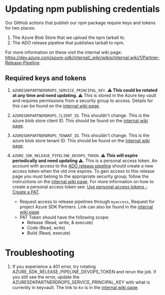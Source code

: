 # Updating npm publishing credentials

Our GitHub actions that publish our npm package require keys and tokens for two places:

1. The Azure Blob Store that we upload the npm tarball to.
1. The ADO release pipeline that publishes tarball to npm.

For more information on these visit the internal wiki page: <https://dev.azure.com/azure-sdk/internal/_wiki/wikis/internal.wiki/1/Partner-Release-Pipeline>.

## Required keys and tokens

1. `AZURESDKPARTNERDROPS_SERVICE_PRINCIPAL_KEY`. **⚠ This could be rotated at any time and need updating. ⚠** This is stored in the Azure key vault and requires permissions from a security group to access. Details for this can be found on the [internal wiki page](https://dev.azure.com/azure-sdk/internal/_wiki/wikis/internal.wiki/1/Partner-Release-Pipeline).

1. `AZURESDKPARTNERDROPS_CLIENT_ID`. This shouldn't change. This is the azure blob store client ID. This should be found on the [internal wiki page](https://dev.azure.com/azure-sdk/internal/_wiki/wikis/internal.wiki/1/Partner-Release-Pipeline).

1. `AZURESDKPARTNERDROPS_TENANT_ID`. This shouldn't change. This is the azure blob store tenant ID. This should be found on the [internal wiki page](https://dev.azure.com/azure-sdk/internal/_wiki/wikis/internal.wiki/1/Partner-Release-Pipeline).

1. `AZURE_SDK_RELEASE_PIPELINE_DEVOPS_TOKEN`. **⚠ This will expire periodically and need updating ⚠**. This is a personal access token. An account with access to the [ADO release pipeline](https://dev.azure.com/azure-sdk/internal/_wiki/wikis/internal.wiki/1/Partner-Release-Pipeline) should create a new access token when the old one expires. To gain access to this release page you must belong to the appropriate security group; follow the instructions on the [internal wiki page](https://dev.azure.com/azure-sdk/internal/_wiki/wikis/internal.wiki/1/Partner-Release-Pipeline). For more information on how to create a personal access token see: [Use personal access tokens - Create a PAT](https://docs.microsoft.com/azure/devops/organizations/accounts/use-personal-access-tokens-to-authenticate?view=azure-devops#create-a-pat).
    * Request access to release pipelines through `myaccess`, Request for project Azure SDK Partners. Link can also be found in the [internal wiki page](https://dev.azure.com/azure-sdk/internal/_wiki/wikis/internal.wiki/1/Partner-Release-Pipeline)
    * PAT Token should have the following scope:
        * Release (Read, write, & execute)
        * Code (Read, write)
        * Build (Read, execute)
     

# Troubleshooting
1. If you experience a 401 error, try rotating AZURE_SDK_RELEASE_PIPELINE_DEVOPS_TOKEN and rerun the job. If you still see the error, update the AZURESDKPARTNERDROPS_SERVICE_PRINCIPAL_KEY with what is currently in keyvault. The link to kv is in the [internal wiki page](https://dev.azure.com/azure-sdk/internal/_wiki/wikis/internal.wiki/1/Partner-Release-Pipeline). 
